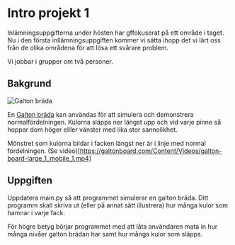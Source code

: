 # Intro projekt 1
Inlämningsuppgifterna under hösten har gffokuserat  på ett område i taget. Nu i den första inllämningsuppgiften kommer vi sätta ihopp det vi lärt oss från de olika områdena för att lösa ett svårare problem. 


Vi jobbar i grupper om två personer. 

## Bakgrund
![Galton bräda](https://github.com/lili387/prog1_intro_project/blob/main/galtonboard.jpg?raw=true)

En [Galton bräda](https://en.wikipedia.org/wiki/Bean_machine) kan användas för att simulera och demonstrera normalfördelningen. Kulorna släpps ner längst upp och vid varje pinne så hoppar dom höger elller vänster med lika stor sannolikhet.

Mönstret som kulorna bildar i facken längst ner är i linje med normal fördelningen. (Se video)[https://galtonboard.com/Content/Videos/galton-board-large_1_mobile_1.mp4] 

## Uppgiften
Uppdatera main.py så att programmet simulerar en galton bräda. Ditt programm skall skriva ut (eller på annat sätt illustrera) hur många kulor som hamnar i varje fack. 

För högre betyg börjar programmet med att låta användaren mata in hur många nivåer galton brädan har samt hur många kulor som släpps. 